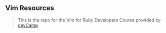 ## Vim Resources

> This is the repo for the Vim for Ruby Developers Course provided by [devCamp](https://devcamp.com)
